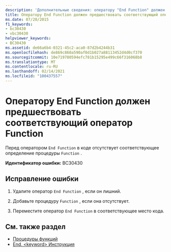 ```yaml
---
description: 'Дополнительные сведения: оператору "End Function" должен предшествовать соответствующий оператор "Function"'
title: Оператору End Function должен предшествовать соответствующий оператор Function
ms.date: 07/20/2015
f1_keywords:
- bc30430
- vbc30430
helpviewer_keywords:
- BC30430
ms.assetid: de66a6b4-0321-45c2-aca0-87d2b4244b31
ms.openlocfilehash: de869c860a590af0d1b027a88113452d4d0cf370
ms.sourcegitcommit: 10e719780594efc781b15295e499c66f316068b8
ms.translationtype: MT
ms.contentlocale: ru-RU
ms.lasthandoff: 02/14/2021
ms.locfileid: "100437557"
---
```

# <a name="end-function-must-be-preceded-by-a-matching-function"></a>Оператору End Function должен предшествовать соответствующий оператор Function

Перед оператором `End Function` в коде отсутствует соответствующее определение процедуры `Function` .  
  
 **Идентификатор ошибки:** BC30430  
  
## <a name="to-correct-this-error"></a>Исправление ошибки  
  
1. Удалите оператор `End Function` , если он лишний.  
  
2. Добавьте процедуру `Function` , если она отсутствует.  
  
3. Переместите оператор `End Function` в соответствующее место кода.  
  
## <a name="see-also"></a>См. также раздел

- [Процедуры функций](../programming-guide/language-features/procedures/function-procedures.md)
- [End, \<keyword> Инструкция](../language-reference/statements/end-keyword-statement.md)
